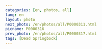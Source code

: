 ```yaml
---
categories: [en, photos, all]
lang: en
layout: photo
next_photo: /en/photos/all/P0000311.html
picname: P0000316
prev_photo: /en/photos/all/P0000317.html
tags: [Dead Springbock]
---
```

